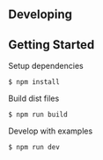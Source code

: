 ## Developing

## Getting Started

Setup dependencies

```
$ npm install
```

Build dist files

```
$ npm run build
```

Develop with examples

```
$ npm run dev
```
